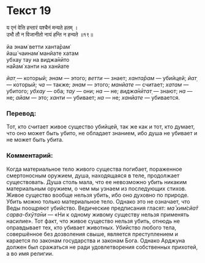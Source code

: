 # Текст 19

य एनं वेत्ति हन्तारं यश्चैनं मन्यते हतम् ।  
उभौ तौ न विजानीतो नायं हन्ति न हन्यते ॥१९॥

йа энам̇ ветти ханта̄рам̇  
йаш́ чаинам̇ манйате хатам  
убхау тау на виджа̄нӣто  
на̄йам̇ ханти на ханйате

_йат̣_ — который; _энам_ — этого; _ветти_ — знает; _ханта̄рам_ — убийцей; _йат̣_ — который; _ча_ — также; _энам_ — этого; _манйате_ — считает; _хатам_ — убитого; _убхау_ — оба; _тау_ — они; _на_ — не; _виджа̄нӣтат̣_ — знают; _на_ — не; _айам_ — это; _ханти_ — убивает; _на_ — не; _ханйате_ — убивается.

### Перевод:

Тот, кто считает живое существо убийцей, так же как и тот, кто думает, что оно может быть убито, не обладает знанием, ибо душа не убивает и не может быть убита.

### Комментарий:

Когда материальное тело живого существа погибает, пораженное смертоносным оружием, душа, находящаяся в теле, продолжает существовать. Душа столь мала, что ее невозможно убить никаким материальным оружием, о чем мы узнаем из последующих стихов. Живое существо вообще нельзя убить, ибо оно духовно по природе. Убить можно только материальное тело. Однако это не означает, что Веды поощряют убийство. Ведические предписания гласят: _ма̄ хим̇сйа̄т сарва-бхӯта̄ни —_ «Ни к одному живому существу нельзя применять насилие». Тот факт, что живое существо нельзя убить, отнюдь не оправдывает тех, кто убивает животных. Убийство любого тела, совершённое без дозволения свыше, является преступлением и карается по законам государства и законам Бога. Однако Арджуна должен был сражаться не ради удовлетворения собственных прихотей, а во имя религии.